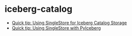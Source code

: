 # iceberg-catalog

- [Quick tip: Using SingleStore for Iceberg Catalog Storage](https://medium.com/@VeryFatBoy/quick-tip-using-singlestore-for-iceberg-catalog-storage-22c37acc5b36)
- [Quick tip: Using SingleStore with PyIceberg](https://medium.com/@VeryFatBoy/quick-tip-using-singlestore-with-pyiceberg-8e8f29bd2674)